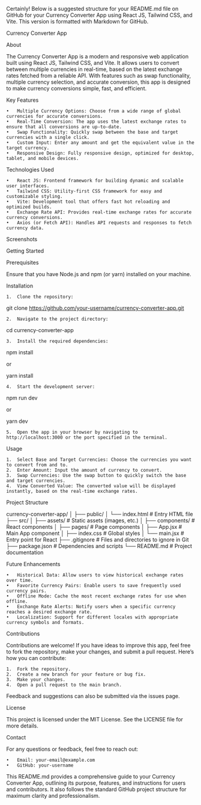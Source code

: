 Certainly! Below is a suggested structure for your README.md file on GitHub for your Currency Converter App using React JS, Tailwind CSS, and Vite. This version is formatted with Markdown for GitHub.

Currency Converter App

About

The Currency Converter App is a modern and responsive web application built using React JS, Tailwind CSS, and Vite. It allows users to convert between multiple currencies in real-time, based on the latest exchange rates fetched from a reliable API. With features such as swap functionality, multiple currency selection, and accurate conversion, this app is designed to make currency conversions simple, fast, and efficient.

Key Features

	•	Multiple Currency Options: Choose from a wide range of global currencies for accurate conversions.
	•	Real-Time Conversion: The app uses the latest exchange rates to ensure that all conversions are up-to-date.
	•	Swap Functionality: Quickly swap between the base and target currencies with a single click.
	•	Custom Input: Enter any amount and get the equivalent value in the target currency.
	•	Responsive Design: Fully responsive design, optimized for desktop, tablet, and mobile devices.

Technologies Used

	•	React JS: Frontend framework for building dynamic and scalable user interfaces.
	•	Tailwind CSS: Utility-first CSS framework for easy and customizable styling.
	•	Vite: Development tool that offers fast hot reloading and optimized builds.
	•	Exchange Rate API: Provides real-time exchange rates for accurate currency conversions.
	•	Axios (or Fetch API): Handles API requests and responses to fetch currency data.

Screenshots

Getting Started

Prerequisites

Ensure that you have Node.js and npm (or yarn) installed on your machine.

Installation

	1.	Clone the repository:

git clone https://github.com/your-username/currency-converter-app.git


	2.	Navigate to the project directory:

cd currency-converter-app


	3.	Install the required dependencies:

npm install

or

yarn install


	4.	Start the development server:

npm run dev

or

yarn dev


	5.	Open the app in your browser by navigating to http://localhost:3000 or the port specified in the terminal.

Usage

	1.	Select Base and Target Currencies: Choose the currencies you want to convert from and to.
	2.	Enter Amount: Input the amount of currency to convert.
	3.	Swap Currencies: Use the swap button to quickly switch the base and target currencies.
	4.	View Converted Value: The converted value will be displayed instantly, based on the real-time exchange rates.

Project Structure

currency-converter-app/
│
├── public/
│   └── index.html           # Entry HTML file
├── src/
│   ├── assets/              # Static assets (images, etc.)
│   ├── components/          # React components
│   ├── pages/               # Page components
│   ├── App.jsx              # Main App component
│   ├── index.css            # Global styles
│   └── main.jsx             # Entry point for React
├── .gitignore               # Files and directories to ignore in Git
├── package.json             # Dependencies and scripts
└── README.md                # Project documentation

Future Enhancements

	•	Historical Data: Allow users to view historical exchange rates over time.
	•	Favorite Currency Pairs: Enable users to save frequently used currency pairs.
	•	Offline Mode: Cache the most recent exchange rates for use when offline.
	•	Exchange Rate Alerts: Notify users when a specific currency reaches a desired exchange rate.
	•	Localization: Support for different locales with appropriate currency symbols and formats.

Contributions

Contributions are welcome! If you have ideas to improve this app, feel free to fork the repository, make your changes, and submit a pull request. Here’s how you can contribute:

	1.	Fork the repository.
	2.	Create a new branch for your feature or bug fix.
	3.	Make your changes.
	4.	Open a pull request to the main branch.

Feedback and suggestions can also be submitted via the issues page.

License

This project is licensed under the MIT License. See the LICENSE file for more details.

Contact

For any questions or feedback, feel free to reach out:

	•	Email: your-email@example.com
	•	GitHub: your-username

This README.md provides a comprehensive guide to your Currency Converter App, outlining its purpose, features, and instructions for users and contributors. It also follows the standard GitHub project structure for maximum clarity and professionalism.